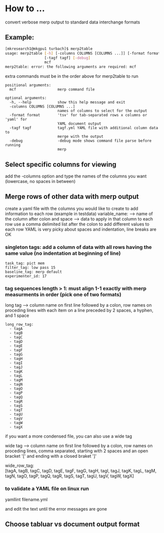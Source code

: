 # How to ...

convert verbose merp output to standard data interchange formats 
## Example:

```bash
[mkresearch1@mkgpu1 turbach]$ merp2table
usage: merp2table [-h] [-columns COLUMNS [COLUMNS ...]] [-format format]
                  [-tagf tagf] [-debug]
                  mcf
merp2table: error: the following arguments are required: mcf

```

extra commands must be in the order above for merp2table to run
```
positional arguments:
  mcf                   merp command file

optional arguments:
  -h, --help            show this help message and exit
  -columns COLUMNS [COLUMNS ...]
                        names of columns to select for the output
  -format format        'tsv' for tab-separated rows x columns or 'yaml' for
                        YAML document output
  -tagf tagf            tagf.yml YAML file with additional column data to
                        merge with the output
  -debug                -debug mode shows command file parse before running
                        merp
```




## Select specific columns for viewing
add the -columns option and type the names of the columns you want (lowercase, no spaces in between)

## Merge rows of other data with merp output
create a yaml file with the columns you would like to create to add information to each row (example in testdata) 
 variable_name:  --> name of the column 
 after colon and space  --> data to apply in that column to each row 
 use a comma delimited list after the colon to add different values to each row 
YAML is very picky about spaces and indentation, line breaks are OK 

### singleton tags: add a column of data with all rows having the same value (no indentation at beginning of line) 
```
task_tag: pict mem 
filter_tag: low pass 15 
baseline_tag: merp default 
experimenter_id: 17 
```
### tag sequences length > 1: must align 1-1 exactly with merp measurments in order (pick one of two formats)
long tag --> column name on first line followed by a colon, row names on proceding lines with each item on a line preceded by 2 spaces, a hyphen, and 1 space 
```
long_row_tag:  
  - tagA 
  - tagB 
  - tagC 
  - tagD 
  - tagE 
  - tagF 
  - tagG 
  - tagH 
  - tagI 
  - tagJ 
  - tagK 
  - tagL 
  - tagM 
  - tagN 
  - tagO 
  - tagP 
  - tagQ 
  - tagR 
  - tagS 
  - tagT 
  - tagU 
  - tagV 
  - tagW 
  - tagX 
```

if you want a more condensed file, you can also use a wide tag

wide tag  --> column name on first line followed by a colon, row names on proceding lines, comma separated, starting with 2 spaces and an open bracket '[' and ending with a closed braket ']' 

wide_row_tag:  
  [tagA, tagB, tagC, tagD, tagE, tagF, tagG, tagH, tagI, tagJ,
  tagK, tagL, tagM, tagN, tagO, tagP, tagQ, tagR, tagS, tagT, 
  tagU, tagV, tagW, tagX] 



### to validate a YAML file on linux run
yamllint filename.yml 

and edit the text until the error messages are gone


## Choose tabluar vs document output format


